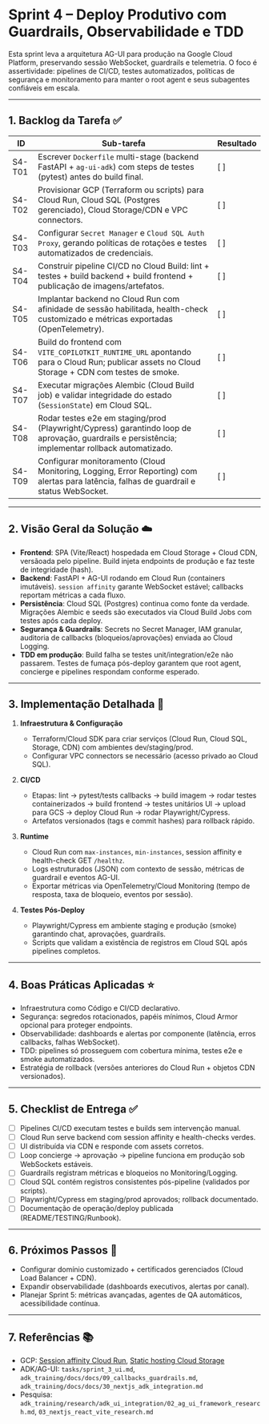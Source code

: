 # Sprint 4 – Deploy Produtivo com Guardrails, Observabilidade e TDD

Esta sprint leva a arquitetura AG-UI para produção na Google Cloud Platform, preservando sessão WebSocket, guardrails e telemetria. O foco é assertividade: pipelines de CI/CD, testes automatizados, políticas de segurança e monitoramento para manter o root agent e seus subagentes confiáveis em escala.

---

## 1. Backlog da Tarefa ✅

| ID | Sub-tarefa | Resultado |
| --- | --- | --- |
| S4-T01 | Escrever `Dockerfile` multi-stage (backend FastAPI + `ag-ui-adk`) com steps de testes (pytest) antes do build final. | [ ] |
| S4-T02 | Provisionar GCP (Terraform ou scripts) para Cloud Run, Cloud SQL (Postgres gerenciado), Cloud Storage/CDN e VPC connectors. | [ ] |
| S4-T03 | Configurar `Secret Manager` e `Cloud SQL Auth Proxy`, gerando políticas de rotações e testes automatizados de credenciais. | [ ] |
| S4-T04 | Construir pipeline CI/CD no Cloud Build: lint + testes + build backend + build frontend + publicação de imagens/artefatos. | [ ] |
| S4-T05 | Implantar backend no Cloud Run com afinidade de sessão habilitada, health-check customizado e métricas exportadas (OpenTelemetry). | [ ] |
| S4-T06 | Build do frontend com `VITE_COPILOTKIT_RUNTIME_URL` apontando para o Cloud Run; publicar assets no Cloud Storage + CDN com testes de smoke. | [ ] |
| S4-T07 | Executar migrações Alembic (Cloud Build job) e validar integridade do estado (`SessionState`) em Cloud SQL. | [ ] |
| S4-T08 | Rodar testes e2e em staging/prod (Playwright/Cypress) garantindo loop de aprovação, guardrails e persistência; implementar rollback automatizado. | [ ] |
| S4-T09 | Configurar monitoramento (Cloud Monitoring, Logging, Error Reporting) com alertas para latência, falhas de guardrail e status WebSocket. | [ ] |

---

## 2. Visão Geral da Solução ☁️

- **Frontend**: SPA (Vite/React) hospedada em Cloud Storage + Cloud CDN, versãoada pelo pipeline. Build injeta endpoints de produção e faz teste de integridade (hash).  
- **Backend**: FastAPI + AG-UI rodando em Cloud Run (containers imutáveis). `session affinity` garante WebSocket estável; callbacks reportam métricas a cada fluxo.  
- **Persistência**: Cloud SQL (Postgres) continua como fonte da verdade. Migrações Alembic e seeds são executados via Cloud Build Jobs com testes após cada deploy.  
- **Segurança & Guardrails**: Secrets no Secret Manager, IAM granular, auditoria de callbacks (bloqueios/aprovações) enviada ao Cloud Logging.  
- **TDD em produção**: Build falha se testes unit/integration/e2e não passarem. Testes de fumaça pós-deploy garantem que root agent, concierge e pipelines respondam conforme esperado.

---

## 3. Implementação Detalhada 🔧

1. **Infraestrutura & Configuração**
   - Terraform/Cloud SDK para criar serviços (Cloud Run, Cloud SQL, Storage, CDN) com ambientes dev/staging/prod.  
   - Configurar VPC connectors se necessário (acesso privado ao Cloud SQL).

2. **CI/CD**
   - Etapas: lint → pytest/tests callbacks → build imagem → rodar testes containerizados → build frontend → testes unitários UI → upload para GCS → deploy Cloud Run → rodar Playwright/Cypress.  
   - Artefatos versionados (tags e commit hashes) para rollback rápido.

3. **Runtime**
   - Cloud Run com `max-instances`, `min-instances`, session affinity e health-check GET `/healthz`.  
   - Logs estruturados (JSON) com contexto de sessão, métricas de guardrail e eventos AG-UI.  
   - Exportar métricas via OpenTelemetry/Cloud Monitoring (tempo de resposta, taxa de bloqueio, eventos por sessão).

4. **Testes Pós-Deploy**
   - Playwright/Cypress em ambiente staging e produção (smoke) garantindo chat, aprovações, guardrails.  
   - Scripts que validam a existência de registros em Cloud SQL após pipelines completos.

---

## 4. Boas Práticas Aplicadas ⭐

- Infraestrutura como Código e CI/CD declarativo.  
- Segurança: segredos rotacionados, papéis mínimos, Cloud Armor opcional para proteger endpoints.  
- Observabilidade: dashboards e alertas por componente (latência, erros callbacks, falhas WebSocket).  
- TDD: pipelines só prosseguem com cobertura mínima, testes e2e e smoke automatizados.  
- Estratégia de rollback (versões anteriores do Cloud Run + objetos CDN versionados).

---

## 5. Checklist de Entrega ✅

- [ ] Pipelines CI/CD executam testes e builds sem intervenção manual.  
- [ ] Cloud Run serve backend com session affinity e health-checks verdes.  
- [ ] UI distribuída via CDN e responde com assets corretos.  
- [ ] Loop concierge → aprovação → pipeline funciona em produção sob WebSockets estáveis.  
- [ ] Guardrails registram métricas e bloqueios no Monitoring/Logging.  
- [ ] Cloud SQL contém registros consistentes pós-pipeline (validados por scripts).  
- [ ] Playwright/Cypress em staging/prod aprovados; rollback documentado.  
- [ ] Documentação de operação/deploy publicada (README/TESTING/Runbook).

---

## 6. Próximos Passos 🔄

- Configurar domínio customizado + certificados gerenciados (Cloud Load Balancer + CDN).  
- Expandir observabilidade (dashboards executivos, alertas por canal).  
- Planejar Sprint 5: métricas avançadas, agentes de QA automáticos, acessibilidade contínua.

---

## 7. Referências 📚

- GCP: [Session affinity Cloud Run](https://cloud.google.com/run/docs/configuring/session-affinity), [Static hosting Cloud Storage](https://cloud.google.com/storage/docs/hosting-static-website)  
- ADK/AG-UI: `tasks/sprint_3_ui.md`, `adk_training/docs/docs/09_callbacks_guardrails.md`, `adk_training/docs/docs/30_nextjs_adk_integration.md`  
- Pesquisa: `adk_training/research/adk_ui_integration/02_ag_ui_framework_research.md`, `03_nextjs_react_vite_research.md`
